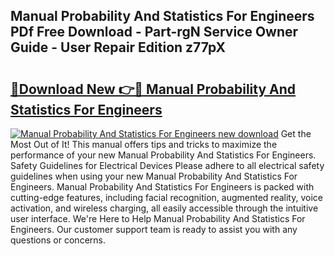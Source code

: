 ## Manual Probability And Statistics For Engineers PDf Free Download - Part-rgN Service Owner Guide - User Repair Edition z77pX

# <h2><a href="http://bc68902.oget.top/?id=Manual+Probability+And+Statistics+For+Engineers">🔗Download New 👉🔴 Manual Probability And Statistics For Engineers</a></h2>

[![Manual Probability And Statistics For Engineers new download](https://i.imgur.com/5g1atiW.png)](http://bc68902.oget.top/?id=Manual+Probability+And+Statistics+For+Engineers)
Get the Most Out of It! This manual offers tips and tricks to maximize the performance of your new Manual Probability And Statistics For Engineers. Safety Guidelines for Electrical Devices Please adhere to all electrical safety guidelines when using your new Manual Probability And Statistics For Engineers. Manual Probability And Statistics For Engineers is packed with cutting-edge features, including facial recognition, augmented reality, voice activation, and wireless charging, all easily accessible through the intuitive user interface. We're Here to Help Manual Probability And Statistics For Engineers. Our customer support team is ready to assist you with any questions or concerns.
